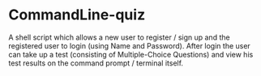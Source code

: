 # CommandLine-quiz

A shell script which allows a new user to register / sign up and the registered user to login (using Name and Password). After login the user can take up a 
test (consisting of Multiple-Choice Questions) and view his test results on the command prompt / terminal itself.
